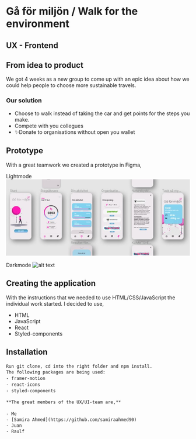 # Gå för miljön / Walk for the environment

## UX - Frontend 

## From idea to product


We got 4 weeks as a new group to come up with an epic idea about how we could help people to choose more
sustainable travels.

### Our solution
- Choose to walk instead of taking the car and get points for the steps you make.
- Compete with you collegues
- ✨Donate to organisations without open you wallet 

## Prototype

With a great teamwork we created a prototype in Figma,

Lightmode
<a href="https://github.com"><img src="https://github.com/tbjargrim/Walk-for-the-environment/blob/main/src/Images/FigmaLight.jpg" alt="Prototype in lightmode" border="0" /></a>

Darkmode
![alt text](http://https://github.com/tbjargrim/Walk-for-the-environment/blob/main/src/Images/FootPrintsOpacity.png)

## Creating the application

With the instructions that we needed to use HTML/CSS/JavaScript the individual work started.
I decided to use,
- HTML
- JavaScript
- React
- Styled-components


## Installation


```sh
Run git clone, cd into the right folder and npm install. 
The following packages are being used:
- framer-motion
- react-icons
- styled-components
```



```
**The great members of the UX/UI-team are,**

- Me
- [Samira Ahmed](https://github.com/samiraahmed90)
- Juan
- Raulf

